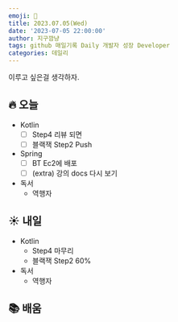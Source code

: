 ```yaml
---
emoji: 🌱
title: 2023.07.05(Wed)
date: '2023-07-05 22:00:00'
author: 지구깜냥
tags: github 매일기록 Daily 개발자 성장 Developer
categories: 데일리
---
```

[//]: # (## 💻 개발)

이루고 싶은걸 생각하자.

## 🔥 오늘
- Kotlin
  - [ ] Step4 리뷰 되면
  - [ ] 블랙잭 Step2 Push
- Spring
  - [ ] BT Ec2에 배포
  - [ ] (extra) 강의 docs 다시 보기
- 독서
  - 역행자

## ☀️ 내일
- Kotlin
  - Step4 마무리
  - 블랙잭 Step2 60%
- 독서
  - 역행자

## 📚 배움 
